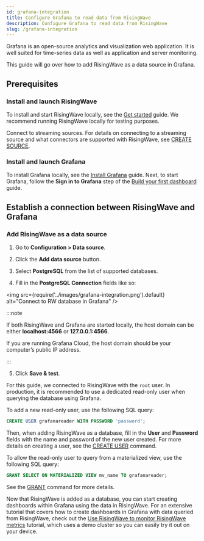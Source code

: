 ```yaml
---
id: grafana-integration
title: Configure Grafana to read data from RisingWave
description: Configure Grafana to read data from RisingWave
slug: /grafana-integration
---
```


Grafana is an open-source analytics and visualization web application. It is well suited for time-series data as well as application and server monitoring. 

This guide will go over how to add RisingWave as a data source in Grafana. 

## Prerequisites

### Install and launch RisingWave

To install and start RisingWave locally, see the [Get started](/get-started.md) guide. We recommend running RisingWave locally for testing purposes. 

Connect to streaming sources. For details on connecting to a streaming source and what connectors are supported with RisingWave, see [CREATE SOURCE](/sql/commands/sql-create-source.md).

### Install and launch Grafana

To install Grafana locally, see the [Install Grafana](https://grafana.com/docs/grafana/latest/setup-grafana/installation/) guide. Next, to start Grafana, follow the **Sign in to Grafana** step of the [Build your first dashboard](https://grafana.com/docs/grafana/latest/getting-started/build-first-dashboard/) guide. 

## Establish a connection between RisingWave and Grafana

### Add RisingWave as a data source

1. Go to **Configuration > Data source**.

2. Click the **Add data source** button.

3. Select **PostgreSQL** from the list of supported databases.

4. Fill in the **PostgreSQL Connection** fields like so:

  <img
    src={require('../images/grafana-integration.png').default}
    alt="Connect to RW database in Grafana"
  />

  :::note 

  If both RisingWave and Grafana are started locally, the host domain can be either **localhost:4566** or **127.0.0.1:4566**.

  If you are running Grafana Cloud, the host domain should be your computer’s public IP address.

  :::

5. Click **Save & test**.

For this guide, we connected to RisingWave with the `root` user. In production, it is recommended to use a dedicated read-only user when querying the database using Grafana.

To add a new read-only user, use the following SQL query:

```sql
CREATE USER grafanareader WITH PASSWORD 'password';
```

Then, when adding RisingWave as a database, fill in the **User** and **Password** fields with the name and password of the new user created. For more details on creating a user, see the [CREATE USER](/sql/commands/sql-create-user.md) command. 

To allow the read-only user to query from a materialized view, use the following SQL query:

```sql
GRANT SELECT ON MATERIALIZED VIEW mv_name TO grafanareader;
```

See the [GRANT](/sql/commands/sql-grant.md) command for more details.

Now that RisingWave is added as a database, you can start creating dashboards within Grafana using the data in RisingWave. For an extensive tutorial that covers how to create dashboards in Grafana with data queried from RisingWave, check out the [Use RisingWave to monitor RisingWave metrics](/tutorials/monitor-rw-metrics.md) tutorial, which uses a demo cluster so you can easily try it out on your device.